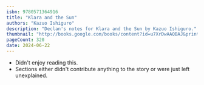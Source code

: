 ```yaml
---
isbn: 9780571364916
title: "Klara and the Sun"
authors: "Kazuo Ishiguro"
description: "Declan's notes for Klara and the Sun by Kazuo Ishiguro."
thumbnail: "http://books.google.com/books/content?id=u7XrDwAAQBAJ&printsec=frontcover&img=1&zoom=5&source=gbs_api"
pageCount: 320
date: 2024-06-22
---
```

- Didn't enjoy reading this.
- Sections either didn't contribute anything to the story or were just left unexplained.